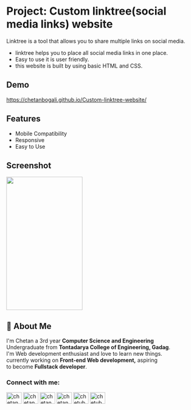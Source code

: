 
# Project: Custom linktree(social media links) website

Linktree is a tool that allows you to share multiple links on social media.

- linktree helps you to place all social media links in one place.
- Easy to use it is user friendly.
- this website is built by using basic HTML and CSS.

## Demo

https://chetanbogali.github.io/Custom-linktree-website/

## Features
- Mobile Compatibility
- Responsive
- Easy to Use


## Screenshot
<img src="https://github.com/chetanbogali/MySocialLinks/blob/main/Screenshots/Screenshot_20220508-164723__01__01.jpg" width="200" height="350" />


## 🚀 About Me
I'm Chetan a 3rd year <b>Computer Science and Engineering</b><br>
Undergraduate from <b>Tontadarya College of Engineering, Gadag</b>.<br>
I'm Web development enthusiast and love to learn new things.<br>
currently working on <b>Front-end Web development,</b> aspiring <br>
to become <b>Fullstack developer</b>.

<h3 align="left">Connect with me:</h3>
<p align="left">
<a href="https://twitter.com/chetanbogali05" target="blank"><img align="center" src="https://raw.githubusercontent.com/rahuldkjain/github-profile-readme-generator/master/src/images/icons/Social/twitter.svg" alt="chetanbogali05" height="30" width="40" /></a>
<a href="https://linkedin.com/in/chetan-bogali-b18730191" target="blank"><img align="center" src="https://raw.githubusercontent.com/rahuldkjain/github-profile-readme-generator/master/src/images/icons/Social/linked-in-alt.svg" alt="chetan bogali" height="30" width="40" /></a>
<a href="https://fb.com/chetan bogali" target="blank"><img align="center" src="https://raw.githubusercontent.com/rahuldkjain/github-profile-readme-generator/master/src/images/icons/Social/facebook.svg" alt="chetan bogali" height="30" width="40" /></a>
<a href="https://instagram.com/chetanbogali" target="blank"><img align="center" src="https://raw.githubusercontent.com/rahuldkjain/github-profile-readme-generator/master/src/images/icons/Social/instagram.svg" alt="chetanbogali" height="30" width="40" /></a>
<a href="https://www.hackerrank.com/chetubogali05" target="blank"><img align="center" src="https://raw.githubusercontent.com/rahuldkjain/github-profile-readme-generator/master/src/images/icons/Social/hackerrank.svg" alt="chetubogali05" height="30" width="40" /></a>
<a href="https://auth.geeksforgeeks.org/user/chetubogali05" target="blank"><img align="center" src="https://raw.githubusercontent.com/rahuldkjain/github-profile-readme-generator/master/src/images/icons/Social/geeks-for-geeks.svg" alt="chetubogali05" height="30" width="40" /></a>
</p>
<!---
## 🔗 Links
[![linkedin](https://img.shields.io/badge/linkedin-0A66C2?style=for-the-badge&logo=linkedin&logoColor=white)](https://www.linkedin.com/in/chetan-bogali-b18730191)
[![twitter](https://img.shields.io/badge/twitter-1DA1F2?style=for-the-badge&logo=twitter&logoColor=white)](https://twitter.com/ChetanBogali05?t=VgTgMgOSq7yon6jB-wadzQ&s=09)
-->
<b>
